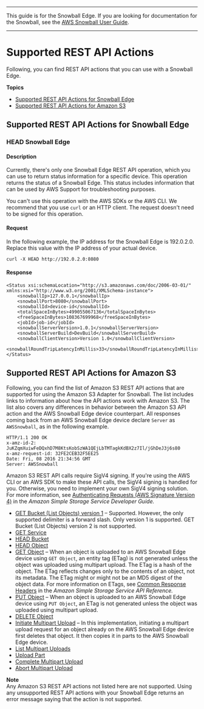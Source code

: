 --------

This guide is for the Snowball Edge\. If you are looking for documentation for the Snowball, see the [AWS Snowball User Guide](http://docs.aws.amazon.com/snowball/latest/ug/whatissnowball.html)\.

--------

# Supported REST API Actions<a name="using-adapter-supported-api"></a>

Following, you can find REST API actions that you can use with a Snowball Edge\.

**Topics**
+ [Supported REST API Actions for Snowball Edge](#using-adapter-snowball-api)
+ [Supported REST API Actions for Amazon S3](#using-adapter-s3api)

## Supported REST API Actions for Snowball Edge<a name="using-adapter-snowball-api"></a>

### HEAD Snowball Edge<a name="adapter-snowball-head-api"></a>

#### Description<a name="adapter-snowball-head-api-description"></a>

Currently, there's only one Snowball Edge REST API operation, which you can use to return status information for a specific device\. This operation returns the status of a Snowball Edge\. This status includes information that can be used by AWS Support for troubleshooting purposes\.

You can't use this operation with the AWS SDKs or the AWS CLI\. We recommend that you use `curl` or an HTTP client\. The request doesn't need to be signed for this operation\.

#### Request<a name="adapter-snowball-head-api-request"></a>

In the following example, the IP address for the Snowball Edge is 192\.0\.2\.0\. Replace this value with the IP address of your actual device\.

```
curl -X HEAD http://192.0.2.0:8080
```

#### Response<a name="adapter-snowball-head-api-response"></a>

```
<Status xsi:schemaLocation="http://s3.amazonaws.com/doc/2006-03-01/" xmlns:xsi="http://www.w3.org/2001/XMLSchema-instance">
    <snowballIp>127.0.0.1</snowballIp>
    <snowballPort>8080</snowballPort>
    <snowballId>device-id</snowballId>
    <totalSpaceInBytes>499055067136</totalSpaceInBytes>
    <freeSpaceInBytes>108367699968</freeSpaceInBytes>
    <jobId>job-id</jobId>
    <snowballServerVersion>1.0.1</snowballServerVersion>
    <snowballServerBuild>DevBuild</snowballServerBuild>
    <snowballClientVersion>Version 1.0</snowballClientVersion>
    <snowballRoundTripLatencyInMillis>33</snowballRoundTripLatencyInMillis>
</Status>
```

## Supported REST API Actions for Amazon S3<a name="using-adapter-s3api"></a>

Following, you can find the list of Amazon S3 REST API actions that are supported for using the Amazon S3 Adapter for Snowball\. The list includes links to information about how the API actions work with Amazon S3\. The list also covers any differences in behavior between the Amazon S3 API action and the AWS Snowball Edge device counterpart\. All responses coming back from an AWS Snowball Edge device declare `Server` as `AWSSnowball`, as in the following example\.

```
HTTP/1.1 200 OK
x-amz-id-2: JuKZqmXuiwFeDQxhD7M8KtsKobSzWA1QEjLbTMTagkKdBX2z7Il/jGhDeJ3j6s80
x-amz-request-id: 32FE2CEB32F5EE25
Date: Fri, 08 2016 21:34:56 GMT
Server: AWSSnowball
```

Amazon S3 REST API calls require SigV4 signing\. If you're using the AWS CLI or an AWS SDK to make these API calls, the SigV4 signing is handled for you\. Otherwise, you need to implement your own SigV4 signing solution\. For more information, see [Authenticating Requests \(AWS Signature Version 4\)](http://docs.aws.amazon.com/AmazonS3/latest/dev/sig-v4-authenticating-requests.html) in the *Amazon Simple Storage Service Developer Guide\.*
+ [GET Bucket \(List Objects\) version 1](http://docs.aws.amazon.com/AmazonS3/latest/API/RESTBucketGET.html)  – Supported\. However, the only supported delimiter is a forward slash\. Only version 1 is supported\. GET Bucket \(List Objects\) version 2 is not supported\.
+ [GET Service](http://docs.aws.amazon.com/AmazonS3/latest/API/RESTServiceGET.html) 
+ [HEAD Bucket](http://docs.aws.amazon.com/AmazonS3/latest/API/RESTBucketHEAD.html) 
+ [HEAD Object](http://docs.aws.amazon.com/AmazonS3/latest/API/RESTObjectHEAD.html)  
+ [GET Object](http://docs.aws.amazon.com/AmazonS3/latest/API/RESTObjectGET.html) – When an object is uploaded to an AWS Snowball Edge device using `GET Object`, an entity tag \(ETag\) is not generated unless the object was uploaded using multipart upload\. The ETag is a hash of the object\. The ETag reflects changes only to the contents of an object, not its metadata\. The ETag might or might not be an MD5 digest of the object data\. For more information on ETags, see [Common Response Headers](http://docs.aws.amazon.com/AmazonS3/latest/API/RESTCommonResponseHeaders.html) in the *Amazon Simple Storage Service API Reference\.*
+ [PUT Object](http://docs.aws.amazon.com/AmazonS3/latest/API/RESTObjectPUT.html) – When an object is uploaded to an AWS Snowball Edge device using `PUT Object`, an ETag is not generated unless the object was uploaded using multipart upload\.
+ [DELETE Object](http://docs.aws.amazon.com/AmazonS3/latest/API/RESTObjectDELETE.html) 
+ [Initiate Multipart Upload](http://docs.aws.amazon.com/AmazonS3/latest/API/mpUploadInitiate.html) – In this implementation, initiating a multipart upload request for an object already on the AWS Snowball Edge device first deletes that object\. It then copies it in parts to the AWS Snowball Edge device\. 
+ [List Multipart Uploads](http://docs.aws.amazon.com/AmazonS3/latest/API/mpUploadListMPUpload.html)  
+ [Upload Part](http://docs.aws.amazon.com/AmazonS3/latest/API/mpUploadUploadPart.html)  
+ [Complete Multipart Upload](http://docs.aws.amazon.com/AmazonS3/latest/API/mpUploadComplete.html)  
+ [Abort Multipart Upload](http://docs.aws.amazon.com/AmazonS3/latest/API/mpUploadAbort.html)  

**Note**  
Any Amazon S3 REST API actions not listed here are not supported\. Using any unsupported REST API actions with your Snowball Edge returns an error message saying that the action is not supported\.